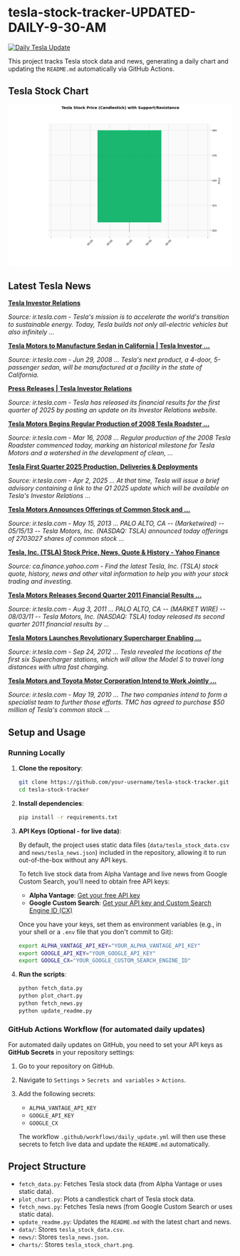 # tesla-stock-tracker-UPDATED-DAILY-9-30-AM
[![Daily Tesla Update](https://github.com/tamseel101/tesla-stock-tracker/actions/workflows/daily_update.yml/badge.svg)](https://github.com/tamseel101/tesla-stock-tracker/actions/workflows/daily_update.yml)

This project tracks Tesla stock data and news, generating a daily chart and updating the `README.md` automatically via GitHub Actions.

## Tesla Stock Chart

![Tesla Stock Chart](charts/tesla_stock_chart.png?20250825174913)

## Latest Tesla News

**[Tesla Investor Relations](https://ir.tesla.com/)**

_Source: ir.tesla.com - Tesla's mission is to accelerate the world's transition to sustainable energy. Today, Tesla builds not only all-electric vehicles but also infinitely ..._

**[Tesla Motors to Manufacture Sedan in California | Tesla Investor ...](https://ir.tesla.com/press-release/tesla-motors-manufacture-sedan-california)**

_Source: ir.tesla.com - Jun 29, 2008 ... Tesla's next product, a 4-door, 5-passenger sedan, will be manufactured at a facility in the state of California._

**[Press Releases | Tesla Investor Relations](https://ir.tesla.com/press)**

_Source: ir.tesla.com - Tesla has released its financial results for the first quarter of 2025 by posting an update on its Investor Relations website._

**[Tesla Motors Begins Regular Production of 2008 Tesla Roadster ...](https://ir.tesla.com/press-release/tesla-motors-begins-regular-production-2008-tesla-roadster)**

_Source: ir.tesla.com - Mar 16, 2008 ... Regular production of the 2008 Tesla Roadster commenced today, marking an historical milestone for Tesla Motors and a watershed in the development of clean, ..._

**[Tesla First Quarter 2025 Production, Deliveries & Deployments](https://ir.tesla.com/press-release/tesla-first-quarter-2025-production-deliveries-and-deployments)**

_Source: ir.tesla.com - Apr 2, 2025 ... At that time, Tesla will issue a brief advisory containing a link to the Q1 2025 update which will be available on Tesla's Investor Relations ..._

**[Tesla Motors Announces Offerings of Common Stock and ...](https://ir.tesla.com/press-release/tesla-motors-announces-offerings-common-stock-and-convertible)**

_Source: ir.tesla.com - May 15, 2013 ... PALO ALTO, CA -- (Marketwired) -- 05/15/13 -- Tesla Motors, Inc. (NASDAQ: TSLA) announced today offerings of 2703027 shares of common stock ..._

**[Tesla, Inc. (TSLA) Stock Price, News, Quote & History - Yahoo Finance](https://ca.finance.yahoo.com/quote/TSLA/)**

_Source: ca.finance.yahoo.com - Find the latest Tesla, Inc. (TSLA) stock quote, history, news and other vital information to help you with your stock trading and investing._

**[Tesla Motors Releases Second Quarter 2011 Financial Results ...](https://ir.tesla.com/press-release/tesla-motors-releases-second-quarter-2011-financial-results)**

_Source: ir.tesla.com - Aug 3, 2011 ... PALO ALTO, CA -- (MARKET WIRE) -- 08/03/11 -- Tesla Motors, Inc. (NASDAQ: TSLA) today released its second quarter 2011 financial results by ..._

**[Tesla Motors Launches Revolutionary Supercharger Enabling ...](https://ir.tesla.com/press-release/tesla-motors-launches-revolutionary-supercharger-enabling)**

_Source: ir.tesla.com - Sep 24, 2012 ... Tesla revealed the locations of the first six Supercharger stations, which will allow the Model S to travel long distances with ultra fast charging._

**[Tesla Motors and Toyota Motor Corporation Intend to Work Jointly ...](https://ir.tesla.com/press-release/tesla-motors-and-toyota-motor-corporation-intend-work-jointly-ev)**

_Source: ir.tesla.com - May 19, 2010 ... The two companies intend to form a specialist team to further those efforts. TMC has agreed to purchase $50 million of Tesla's common stock ..._


## Setup and Usage

### Running Locally

1.  **Clone the repository**:
    ```bash
    git clone https://github.com/your-username/tesla-stock-tracker.git
    cd tesla-stock-tracker
    ```

2.  **Install dependencies**:
    ```bash
    pip install -r requirements.txt
    ```

3.  **API Keys (Optional - for live data)**:

    By default, the project uses static data files (`data/tesla_stock_data.csv` and `news/tesla_news.json`) included in the repository, allowing it to run out-of-the-box without any API keys.

    To fetch live stock data from Alpha Vantage and live news from Google Custom Search, you'll need to obtain free API keys:

    *   **Alpha Vantage**: [Get your free API key](https://www.alphavantage.co/support/#api-key)
    *   **Google Custom Search**: [Get your API key and Custom Search Engine ID (CX)](https://developers.google.com/custom-search/v1/overview)

    Once you have your keys, set them as environment variables (e.g., in your shell or a `.env` file that you don't commit to Git):

    ```bash
    export ALPHA_VANTAGE_API_KEY="YOUR_ALPHA_VANTAGE_API_KEY"
    export GOOGLE_API_KEY="YOUR_GOOGLE_API_KEY"
    export GOOGLE_CX="YOUR_GOOGLE_CUSTOM_SEARCH_ENGINE_ID"
    ```

4.  **Run the scripts**:
    ```bash
    python fetch_data.py
    python plot_chart.py
    python fetch_news.py
    python update_readme.py
    ```

### GitHub Actions Workflow (for automated daily updates)

For automated daily updates on GitHub, you need to set your API keys as **GitHub Secrets** in your repository settings:

1.  Go to your repository on GitHub.
2.  Navigate to `Settings` > `Secrets and variables` > `Actions`.
3.  Add the following secrets:
    *   `ALPHA_VANTAGE_API_KEY`
    *   `GOOGLE_API_KEY`
    *   `GOOGLE_CX`

    The workflow `.github/workflows/daily_update.yml` will then use these secrets to fetch live data and update the `README.md` automatically.

## Project Structure

*   `fetch_data.py`: Fetches Tesla stock data (from Alpha Vantage or uses static data).
*   `plot_chart.py`: Plots a candlestick chart of Tesla stock data.
*   `fetch_news.py`: Fetches Tesla news (from Google Custom Search or uses static data).
*   `update_readme.py`: Updates the `README.md` with the latest chart and news.
*   `data/`: Stores `tesla_stock_data.csv`.
*   `news/`: Stores `tesla_news.json`.
*   `charts/`: Stores `tesla_stock_chart.png`.

